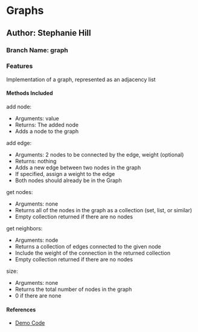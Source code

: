 # Graphs

## Author: Stephanie Hill

### Branch Name: graph

### Features

Implementation of a graph, represented as an adjacency list

#### Methods Included

add node:

- Arguments: value
- Returns: The added node
- Adds a node to the graph

add edge:

- Arguments: 2 nodes to be connected by the edge, weight (optional)
- Returns: nothing
- Adds a new edge between two nodes in the graph
- If specified, assign a weight to the edge
- Both nodes should already be in the Graph

get nodes:

- Arguments: none
- Returns all of the nodes in the graph as a collection (set, list, or similar)
- Empty collection returned if there are no nodes

get neighbors:

- Arguments: node
- Returns a collection of edges connected to the given node
- Include the weight of the connection in the returned collection
- Empty collection returned if there are no nodes

size:

- Arguments: none
- Returns the total number of nodes in the graph
- 0 if there are none

#### References

- [Demo Code](https://github.com/codefellows/seattle-code-javascript-401d48/blob/main/class-35/inclass-demo/index.js)
